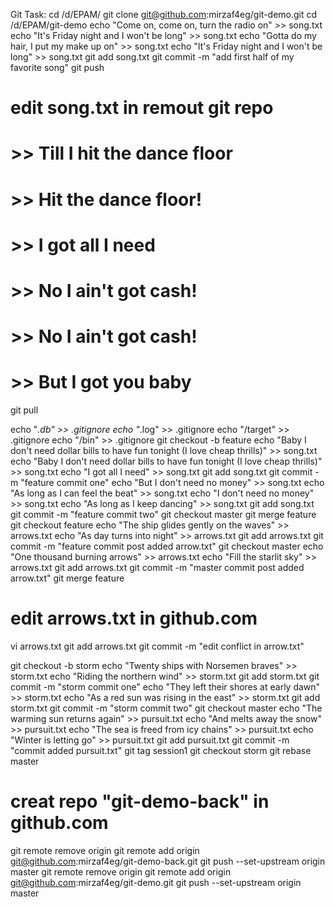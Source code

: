 Git Task:
cd /d/EPAM/
git clone git@github.com:mirzaf4eg/git-demo.git
cd /d/EPAM/git-demo
echo "Come on, come on, turn the radio on" >> song.txt
echo "It's Friday night and I won't be long" >> song.txt
echo "Gotta do my hair, I put my make up on" >> song.txt
echo "It's Friday night and I won't be long" >> song.txt
git add song.txt
git commit -m "add first half of my favorite song"
git push
# edit song.txt in remout git repo
# >> Till I hit the dance floor
# >> Hit the dance floor!
# >> I got all I need
# >> No I ain't got cash!
# >> No I ain't got cash!
# >> But I got you baby
git pull

echo "*.db" >> .gitignore
echo "*.log" >> .gitignore
echo "/target" >> .gitignore
echo "/bin" >> .gitignore
git checkout -b feature
echo "Baby I don't need dollar bills to have fun tonight (I love cheap thrills)" >> song.txt
echo "Baby I don't need dollar bills to have fun tonight (I love cheap thrills)" >> song.txt
echo "I got all I need" >> song.txt
git add song.txt
git commit -m "feature commit one"
echo "But I don't need no money" >> song.txt
echo "As long as I can feel the beat" >> song.txt
echo "I don't need no money" >> song.txt
echo "As long as I keep dancing" >> song.txt
git add song.txt
git commit -m "feature commit two"
git checkout master
git merge feature
git checkout feature
echo "The ship glides gently on the waves" >> arrows.txt
echo "As day turns into night" >> arrows.txt
git add arrows.txt
git commit -m "feature commit post added arrow.txt"
git checkout master
echo "One thousand burning arrows" >> arrows.txt
echo "Fill the starlit sky" >> arrows.txt
git add arrows.txt
git commit -m "master commit post added arrow.txt"
git merge feature
# edit arrows.txt in github.com
vi arrows.txt
git add arrows.txt
git commit -m "edit conflict in arrow.txt"

git checkout -b storm
echo "Twenty ships with Norsemen braves" >> storm.txt
echo "Riding the northern wind" >> storm.txt
git add storm.txt
git commit -m "storm commit one"
echo "They left their shores at early dawn" >> storm.txt
echo "As a red sun was rising in the east" >> storm.txt
git add storm.txt
git commit -m "storm commit two"
git checkout master
echo "The warming sun returns again" >> pursuit.txt
echo "And melts away the snow" >> pursuit.txt
echo "The sea is freed from icy chains" >> pursuit.txt
echo "Winter is letting go" >> pursuit.txt
git add pursuit.txt
git commit -m "commit added pursuit.txt"
git tag session1
git checkout storm
git rebase master

# creat repo "git-demo-back" in github.com
git remote remove origin
git remote add origin git@github.com:mirzaf4eg/git-demo-back.git
git push --set-upstream origin master
git remote remove origin
git remote add origin git@github.com:mirzaf4eg/git-demo.git
git push --set-upstream origin master
